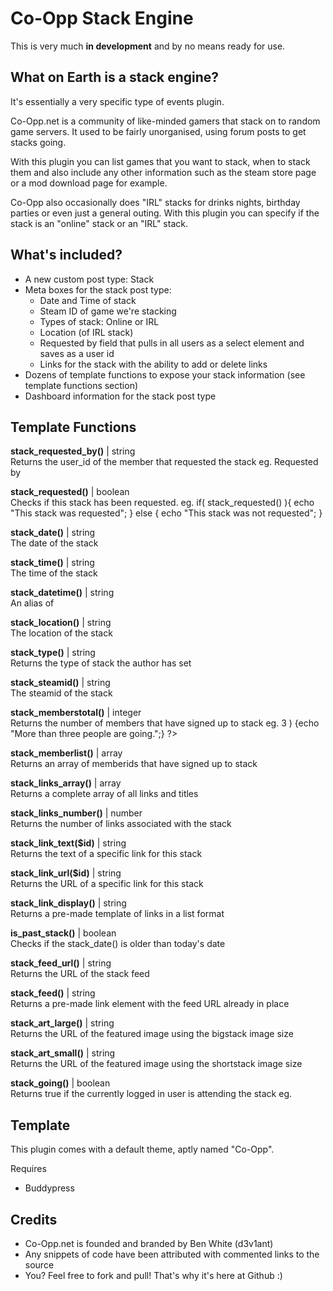 Co-Opp Stack Engine
===================

This is very much **in development** and by no means ready for use.

## What on Earth is a stack engine?

It's essentially a very specific type of events plugin. 

Co-Opp.net is a community of like-minded gamers that stack on to random game servers. It used to be fairly unorganised, using forum posts to get stacks going. 

With this plugin you can list games that you want to stack, when to stack them and also include any other information such as the steam store page or a mod download page for example. 

Co-Opp also occasionally does "IRL" stacks for drinks nights, birthday parties or even just a general outing. With this plugin you can specify if the stack is an "online" stack or an "IRL" stack. 

## What's included?

* A new custom post type: Stack
* Meta boxes for the stack post type:
	* Date and Time of stack
	* Steam ID of game we're stacking
	* Types of stack: Online or IRL
	* Location (of IRL stack)
	* Requested by field that pulls in all users as a select element and saves as a user id
	* Links for the stack with the ability to add or delete links
* Dozens of template functions to expose your stack information (see template functions section)
* Dashboard information for the stack post type

## Template Functions

**stack_requested_by()** | string  
Returns the user_id of the member that requested the stack
eg. Requested by <?php echo stack_requested_by(); ?>

**stack_requested()** | boolean  
Checks if this stack has been requested. 
eg. if( stack_requested() ){ echo "This stack was requested"; } else { echo "This stack was not requested"; }

**stack_date()** | string  
The date of the stack

**stack_time()** | string  
The time of the stack

**stack_datetime()** | string  
An alias of <?php echo stack_date() . " at " . stack_time(); ?>

**stack_location()** | string  
The location of the stack

**stack_type()** | string  
Returns the type of stack the author has set

**stack_steamid()** | string  
The steamid of the stack

**stack_memberstotal()** | integer  
Returns the number of members that have signed up to stack
eg. <?php if( stack_memberstotal() > 3 ) {echo "More than three people are going.";} ?>

**stack_memberlist()** | array  
Returns an array of memberids that have signed up to stack

**stack_links_array()** | array  
Returns a complete array of all links and titles

**stack_links_number()** | number  
Returns the number of links associated with the stack

**stack_link_text($id)** | string  
Returns the text of a specific link for this stack

**stack_link_url($id)** | string  
Returns the URL of a specific link for this stack

**stack_link_display()** | string  
Returns a pre-made template of links in a list format

**is_past_stack()** | boolean  
Checks if the stack_date() is older than today's date

**stack_feed_url()** | string  
Returns the URL of the stack feed

**stack_feed()** | string  
Returns a pre-made link element with the feed URL already in place

**stack_art_large()** | string  
Returns the URL of the featured image using the bigstack image size

**stack_art_small()** | string  
Returns the URL of the featured image using the shortstack image size

**stack_going()** | boolean  
Returns true if the currently logged in user is attending the stack
eg. <?php if( stack_going() ) {echo "You are going";} else {echo "You are not going";} ?>

## Template

This plugin comes with a default theme, aptly named "Co-Opp".

Requires
* Buddypress

## Credits

* Co-Opp.net is founded and branded by Ben White (d3v1ant)
* Any snippets of code have been attributed with commented links to the source
* You? Feel free to fork and pull! That's why it's here at Github :)